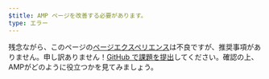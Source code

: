 ```yaml
---
$title: AMP ページを改善する必要があります。
type: エラー
---
```


残念ながら、このページの[ページエクスペリエンス](https://developers.google.com/search/docs/guides/page-experience?hl=ja)は不良ですが、推奨事項がありません。申し訳ありません！[GitHub で課題を提出](https://github.com/ampproject/amphtml/issues/new?assignees=&labels=Type%3A+Page+experience&template=page-experience.md&title=Page+experience+issue)してください。確認の上、AMPがどのように役立つかを見てみましょう。
